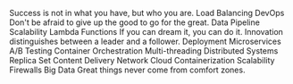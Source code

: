 Success is not in what you have, but who you are. Load Balancing DevOps Don't be afraid to give up the good to go for the great. Data Pipeline Scalability Lambda Functions If you can dream it, you can do it. Innovation distinguishes between a leader and a follower. Deployment Microservices A/B Testing Container Orchestration Multi-threading Distributed Systems
Replica Set Content Delivery Network Cloud Containerization Scalability Firewalls Big Data Great things never come from comfort zones.
